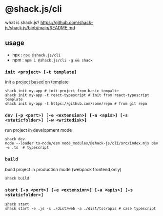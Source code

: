 # @shack.js/cli

what is shack.js? https://github.com/shack-js/shack.js/blob/main/README.md

## usage

- npx : `npx @shack.js/cli`
- npm : `npm i @shack.js/cli -g && shack`

### `init <project> [-t template]`

init a project based on template

```
shack init my-app # init project from basic tempalte
shack init my-app -t react-typescript # init from react-typescript template
shack init my-app -t https://github.com/some/repo # from git repo
```

### `dev [-p <port>] [-e <extension>] [-a <apis>] [-s <staticfolder>] [-w <writedisk>]`

run project in development mode

```
shack dev
node --loader ts-node/esm node_modules/@shack-js/cli/src/index.mjs dev -e .ts  # typescript
```

### `build`

build project in production mode (webpack frontend only)

```
shack build
```

### `start [-p <port>] [-e <extension>] [-a <apis>] [-s <staticfolder>]`

```
shack start
shack start -e .js -s ./dist/web -a ./dist/tsc/apis # case typescript
```